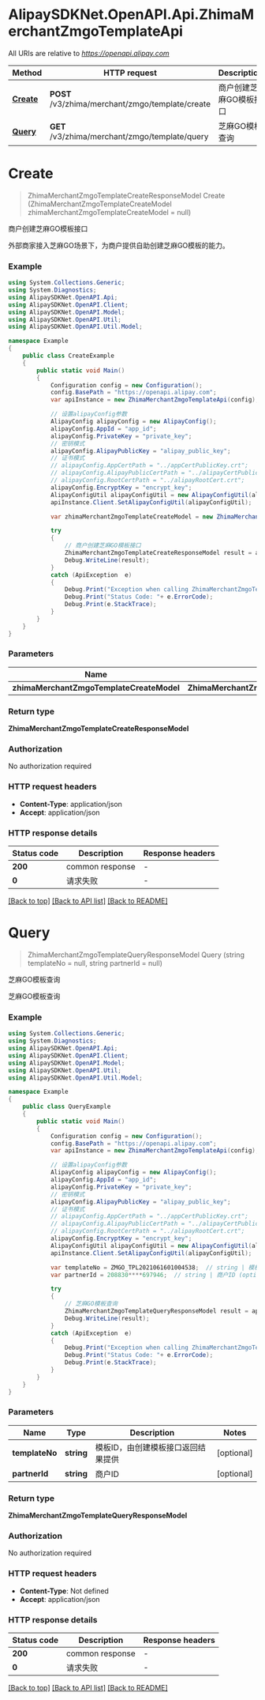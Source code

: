 # AlipaySDKNet.OpenAPI.Api.ZhimaMerchantZmgoTemplateApi

All URIs are relative to *https://openapi.alipay.com*

Method | HTTP request | Description
------------- | ------------- | -------------
[**Create**](ZhimaMerchantZmgoTemplateApi.md#create) | **POST** /v3/zhima/merchant/zmgo/template/create | 商户创建芝麻GO模板接口
[**Query**](ZhimaMerchantZmgoTemplateApi.md#query) | **GET** /v3/zhima/merchant/zmgo/template/query | 芝麻GO模板查询


<a name="create"></a>
# **Create**
> ZhimaMerchantZmgoTemplateCreateResponseModel Create (ZhimaMerchantZmgoTemplateCreateModel zhimaMerchantZmgoTemplateCreateModel = null)

商户创建芝麻GO模板接口

外部商家接入芝麻GO场景下，为商户提供自助创建芝麻GO模板的能力。 

### Example
```csharp
using System.Collections.Generic;
using System.Diagnostics;
using AlipaySDKNet.OpenAPI.Api;
using AlipaySDKNet.OpenAPI.Client;
using AlipaySDKNet.OpenAPI.Model;
using AlipaySDKNet.OpenAPI.Util;
using AlipaySDKNet.OpenAPI.Util.Model;

namespace Example
{
    public class CreateExample
    {
        public static void Main()
        {
            Configuration config = new Configuration();
            config.BasePath = "https://openapi.alipay.com";
            var apiInstance = new ZhimaMerchantZmgoTemplateApi(config);

            // 设置alipayConfig参数
            AlipayConfig alipayConfig = new AlipayConfig();
            alipayConfig.AppId = "app_id";
            alipayConfig.PrivateKey = "private_key";
            // 密钥模式
            alipayConfig.AlipayPublicKey = "alipay_public_key";
            // 证书模式
            // alipayConfig.AppCertPath = "../appCertPublicKey.crt";
            // alipayConfig.AlipayPublicCertPath = "../alipayCertPublicKey_RSA2.crt";
            // alipayConfig.RootCertPath = "../alipayRootCert.crt";
            alipayConfig.EncryptKey = "encrypt_key";
            AlipayConfigUtil alipayConfigUtil = new AlipayConfigUtil(alipayConfig);
            apiInstance.Client.SetAlipayConfigUtil(alipayConfigUtil);

            var zhimaMerchantZmgoTemplateCreateModel = new ZhimaMerchantZmgoTemplateCreateModel(); // ZhimaMerchantZmgoTemplateCreateModel |  (optional) 

            try
            {
                // 商户创建芝麻GO模板接口
                ZhimaMerchantZmgoTemplateCreateResponseModel result = apiInstance.Create(zhimaMerchantZmgoTemplateCreateModel);
                Debug.WriteLine(result);
            }
            catch (ApiException  e)
            {
                Debug.Print("Exception when calling ZhimaMerchantZmgoTemplateApi.Create: " + e.Message );
                Debug.Print("Status Code: "+ e.ErrorCode);
                Debug.Print(e.StackTrace);
            }
        }
    }
}
```

### Parameters

Name | Type | Description  | Notes
------------- | ------------- | ------------- | -------------
 **zhimaMerchantZmgoTemplateCreateModel** | **ZhimaMerchantZmgoTemplateCreateModel**|  | [optional] 

### Return type

**ZhimaMerchantZmgoTemplateCreateResponseModel**

### Authorization

No authorization required

### HTTP request headers

 - **Content-Type**: application/json
 - **Accept**: application/json


### HTTP response details
| Status code | Description | Response headers |
|-------------|-------------|------------------|
| **200** | common response |  -  |
| **0** | 请求失败 |  -  |

[[Back to top]](#) [[Back to API list]](../README.md#documentation-for-api-endpoints) [[Back to README]](../README.md)

<a name="query"></a>
# **Query**
> ZhimaMerchantZmgoTemplateQueryResponseModel Query (string templateNo = null, string partnerId = null)

芝麻GO模板查询

芝麻GO模板查询

### Example
```csharp
using System.Collections.Generic;
using System.Diagnostics;
using AlipaySDKNet.OpenAPI.Api;
using AlipaySDKNet.OpenAPI.Client;
using AlipaySDKNet.OpenAPI.Model;
using AlipaySDKNet.OpenAPI.Util;
using AlipaySDKNet.OpenAPI.Util.Model;

namespace Example
{
    public class QueryExample
    {
        public static void Main()
        {
            Configuration config = new Configuration();
            config.BasePath = "https://openapi.alipay.com";
            var apiInstance = new ZhimaMerchantZmgoTemplateApi(config);

            // 设置alipayConfig参数
            AlipayConfig alipayConfig = new AlipayConfig();
            alipayConfig.AppId = "app_id";
            alipayConfig.PrivateKey = "private_key";
            // 密钥模式
            alipayConfig.AlipayPublicKey = "alipay_public_key";
            // 证书模式
            // alipayConfig.AppCertPath = "../appCertPublicKey.crt";
            // alipayConfig.AlipayPublicCertPath = "../alipayCertPublicKey_RSA2.crt";
            // alipayConfig.RootCertPath = "../alipayRootCert.crt";
            alipayConfig.EncryptKey = "encrypt_key";
            AlipayConfigUtil alipayConfigUtil = new AlipayConfigUtil(alipayConfig);
            apiInstance.Client.SetAlipayConfigUtil(alipayConfigUtil);

            var templateNo = ZMGO_TPL2021061601004538;  // string | 模板ID，由创建模板接口返回结果提供 (optional) 
            var partnerId = 208830****697946;  // string | 商户ID (optional) 

            try
            {
                // 芝麻GO模板查询
                ZhimaMerchantZmgoTemplateQueryResponseModel result = apiInstance.Query(templateNo, partnerId);
                Debug.WriteLine(result);
            }
            catch (ApiException  e)
            {
                Debug.Print("Exception when calling ZhimaMerchantZmgoTemplateApi.Query: " + e.Message );
                Debug.Print("Status Code: "+ e.ErrorCode);
                Debug.Print(e.StackTrace);
            }
        }
    }
}
```

### Parameters

Name | Type | Description  | Notes
------------- | ------------- | ------------- | -------------
 **templateNo** | **string**| 模板ID，由创建模板接口返回结果提供 | [optional] 
 **partnerId** | **string**| 商户ID | [optional] 

### Return type

**ZhimaMerchantZmgoTemplateQueryResponseModel**

### Authorization

No authorization required

### HTTP request headers

 - **Content-Type**: Not defined
 - **Accept**: application/json


### HTTP response details
| Status code | Description | Response headers |
|-------------|-------------|------------------|
| **200** | common response |  -  |
| **0** | 请求失败 |  -  |

[[Back to top]](#) [[Back to API list]](../README.md#documentation-for-api-endpoints) [[Back to README]](../README.md)

